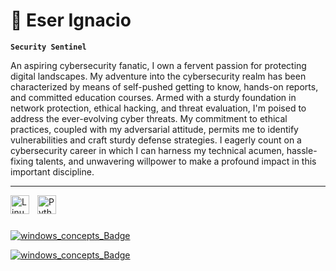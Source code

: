 #  🌺 Eser Ignacio

**`Security Sentinel`**

An aspiring cybersecurity fanatic, I own a fervent passion for protecting digital landscapes. My adventure into the cybersecurity realm has been characterized by means of self-pushed getting to know, hands-on reports, and committed education courses. Armed with a sturdy foundation in network protection, ethical hacking, and threat evaluation, I'm poised to address the ever-evolving cyber threats. My commitment to ethical practices, coupled with my adversarial attitude, permits me to identify vulnerabilities and craft sturdy defense strategies. I eagerly count on a cybersecurity career in which I can harness my technical acumen, hassle-fixing talents, and unwavering willpower to make a profound impact in this important discipline.

---



<img align="left" alt="Linux" width="30px" style="padding-right:10px;" src="https://cdn.jsdelivr.net/gh/devicons/devicon/icons/linux/linux-original.svg" />
<img align="left" alt="Python" width="30px" style="padding-right:10px;" src="https://cdn.jsdelivr.net/gh/devicons/devicon/icons/python/python-plain.svg" />

<br />

#

[![windows_concepts_Badge](https://github.com/EserIgnacio/EserIgnacio/assets/113301382/2ad38585-8a64-40fd-9cba-84513af707eb)](https://api.immersivelabs.online/share/achievements/67228328211830c8c0ba5262c5b4cfe7)

[![windows_concepts_Badge](https://github.com/EserIgnacio/EserIgnacio/blob/main/assets/113301382/2ad38585-8a64-40fd-9cba-84513af707eb.png)](https://api.immersivelabs.online/share/achievements/67228328211830c8c0ba5262c5b4cfe7)
